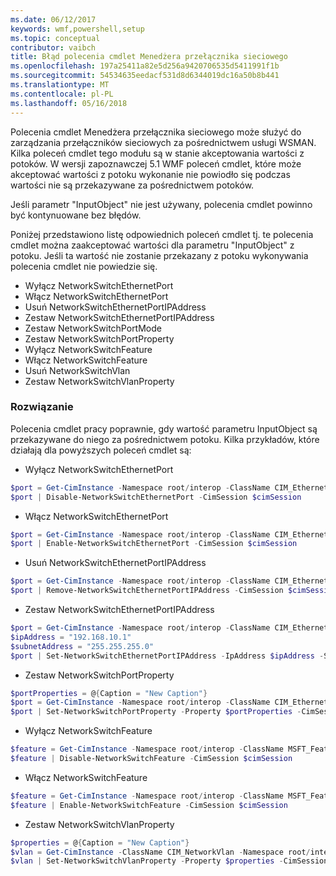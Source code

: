 ```yaml
---
ms.date: 06/12/2017
keywords: wmf,powershell,setup
ms.topic: conceptual
contributor: vaibch
title: Błąd polecenia cmdlet Menedżera przełącznika sieciowego
ms.openlocfilehash: 197a25411a82e5d256a9420706535d5411991f1b
ms.sourcegitcommit: 54534635eedacf531d8d6344019dc16a50b8b441
ms.translationtype: MT
ms.contentlocale: pl-PL
ms.lasthandoff: 05/16/2018
---
```

Polecenia cmdlet Menedżera przełącznika sieciowego może służyć do zarządzania przełączników sieciowych za pośrednictwem usługi WSMAN.
Kilka poleceń cmdlet tego modułu są w stanie akceptowania wartości z potoków.
W wersji zapoznawczej 5.1 WMF poleceń cmdlet, które może akceptować wartości z potoku wykonanie nie powiodło się podczas wartości nie są przekazywane za pośrednictwem potoków.

Jeśli parametr "InputObject" nie jest używany, polecenia cmdlet powinno być kontynuowane bez błędów.

Poniżej przedstawiono listę odpowiednich poleceń cmdlet tj. te polecenia cmdlet można zaakceptować wartości dla parametru "InputObject" z potoku.
Jeśli ta wartość nie zostanie przekazany z potoku wykonywania polecenia cmdlet nie powiedzie się.

- Wyłącz NetworkSwitchEthernetPort
- Włącz NetworkSwitchEthernetPort
- Usuń NetworkSwitchEthernetPortIPAddress
- Zestaw NetworkSwitchEthernetPortIPAddress
- Zestaw NetworkSwitchPortMode
- Zestaw NetworkSwitchPortProperty
- Wyłącz NetworkSwitchFeature
- Włącz NetworkSwitchFeature
- Usuń NetworkSwitchVlan
- Zestaw NetworkSwitchVlanProperty

### <a name="resolution"></a>Rozwiązanie
Polecenia cmdlet pracy poprawnie, gdy wartość parametru InputObject są przekazywane do niego za pośrednictwem potoku. Kilka przykładów, które działają dla powyższych poleceń cmdlet są:

- Wyłącz NetworkSwitchEthernetPort
```powershell
$port = Get-CimInstance -Namespace root/interop -ClassName CIM_EthernetPort -CimSession $cimSession | Select-Object -First 1
$port | Disable-NetworkSwitchEthernetPort -CimSession $cimSession
```

- Włącz NetworkSwitchEthernetPort
```powershell
$port = Get-CimInstance -Namespace root/interop -ClassName CIM_EthernetPort -CimSession $cimSession | Select-Object -First 1
$port | Enable-NetworkSwitchEthernetPort -CimSession $cimSession
```

- Usuń NetworkSwitchEthernetPortIPAddress
```powershell
$port = Get-CimInstance -Namespace root/interop -ClassName CIM_EthernetPort -CimSession $cimSession | Select-Object -First 1
$port | Remove-NetworkSwitchEthernetPortIPAddress -CimSession $cimSession
```

- Zestaw NetworkSwitchEthernetPortIPAddress
```powershell
$port = Get-CimInstance -Namespace root/interop -ClassName CIM_EthernetPort -CimSession $cimSession | Select-Object -First 1
$ipAddress = "192.168.10.1"
$subnetAddress = "255.255.255.0"
$port | Set-NetworkSwitchEthernetPortIPAddress -IpAddress $ipAddress -SubnetAddress $subnetAddress -CimSession $cimSession
```

- Zestaw NetworkSwitchPortProperty
```powershell
$portProperties = @{Caption = "New Caption"}
$port = Get-CimInstance -Namespace root/interop -ClassName CIM_EthernetPort -CimSession $cimSession | Select-Object -First 1
$port | Set-NetworkSwitchPortProperty -Property $portProperties -CimSession $cimSession
```

- Wyłącz NetworkSwitchFeature
```powershell
$feature = Get-CimInstance -Namespace root/interop -ClassName MSFT_Feature -CimSession $cimSession | Select-Object -First 1
$feature | Disable-NetworkSwitchFeature -CimSession $cimSession
```

- Włącz NetworkSwitchFeature
```powershell
$feature = Get-CimInstance -Namespace root/interop -ClassName MSFT_Feature -CimSession $cimSession | Select-Object -First 1
$feature | Enable-NetworkSwitchFeature -CimSession $cimSession
```

- Zestaw NetworkSwitchVlanProperty
```powershell
$properties = @{Caption = "New Caption"}
$vlan = Get-CimInstance -ClassName CIM_NetworkVlan -Namespace root/interop -CimSession $cimSession | Select-Object -First 1
$vlan | Set-NetworkSwitchVlanProperty -Property $properties -CimSession $cimSession
```

